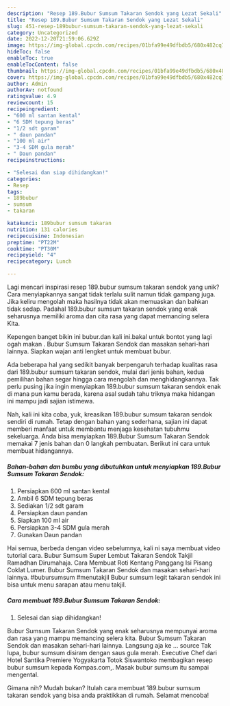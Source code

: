 ```yaml
---
description: "Resep 189.Bubur Sumsum Takaran Sendok yang Lezat Sekali"
title: "Resep 189.Bubur Sumsum Takaran Sendok yang Lezat Sekali"
slug: 451-resep-189bubur-sumsum-takaran-sendok-yang-lezat-sekali
category: Uncategorized
date: 2022-12-20T21:59:06.629Z
image: https://img-global.cpcdn.com/recipes/01bfa99e49dfbdb5/680x482cq70/189bubur-sumsum-takaran-sendok-foto-resep-utama.jpg
hideToc: false
enableToc: true
enableTocContent: false
thumbnail: https://img-global.cpcdn.com/recipes/01bfa99e49dfbdb5/680x482cq70/189bubur-sumsum-takaran-sendok-foto-resep-utama.jpg
cover: https://img-global.cpcdn.com/recipes/01bfa99e49dfbdb5/680x482cq70/189bubur-sumsum-takaran-sendok-foto-resep-utama.jpg
author: Admin
authorAv: notfound
ratingvalue: 4.9
reviewcount: 15
recipeingredient:
- "600 ml santan kental"
- "6 SDM tepung beras"
- "1/2 sdt garam"
- " daun pandan"
- "100 ml air"
- "3-4 SDM gula merah"
- " Daun pandan"
recipeinstructions:

- "Selesai dan siap dihidangkan!"
categories:
- Resep
tags:
- 189bubur
- sumsum
- takaran

katakunci: 189bubur sumsum takaran 
nutrition: 131 calories
recipecuisine: Indonesian
preptime: "PT22M"
cooktime: "PT30M"
recipeyield: "4"
recipecategory: Lunch

---
```





Lagi mencari inspirasi resep 189.bubur sumsum takaran sendok yang unik? Cara menyiapkannya sangat tidak terlalu sulit namun tidak gampang juga. Jika keliru mengolah maka hasilnya tidak akan memuaskan dan bahkan tidak sedap. Padahal 189.bubur sumsum takaran sendok yang enak seharusnya memiliki aroma dan cita rasa yang dapat memancing selera Kita.





Kepengen banget bikin ini bubur.dan kali ini.bakal untuk bontot yang lagi ogah makan . Bubur Sumsum Takaran Sendok dan masakan sehari-hari lainnya. Siapkan wajan anti lengket untuk membuat bubur.

Ada beberapa hal yang sedikit banyak berpengaruh terhadap kualitas rasa dari 189.bubur sumsum takaran sendok, mulai dari jenis bahan, kedua pemilihan bahan segar hingga cara mengolah dan menghidangkannya. Tak perlu pusing jika ingin menyiapkan 189.bubur sumsum takaran sendok enak di mana pun kamu berada, karena asal sudah tahu triknya maka hidangan ini mampu jadi sajian istimewa.






Nah, kali ini kita coba, yuk, kreasikan 189.bubur sumsum takaran sendok sendiri di rumah. Tetap dengan bahan yang sederhana, sajian ini dapat memberi manfaat untuk membantu menjaga kesehatan tubuhmu sekeluarga. Anda bisa menyiapkan 189.Bubur Sumsum Takaran Sendok memakai 7 jenis bahan dan 0 langkah pembuatan. Berikut ini cara untuk membuat hidangannya.

<!--inarticleads1-->

##### Bahan-bahan dan bumbu yang dibutuhkan untuk menyiapkan 189.Bubur Sumsum Takaran Sendok:

1. Persiapkan 600 ml santan kental
1. Ambil 6 SDM tepung beras
1. Sediakan 1/2 sdt garam
1. Persiapkan  daun pandan
1. Siapkan 100 ml air
1. Persiapkan 3-4 SDM gula merah
1. Gunakan  Daun pandan


Hai semua, berbeda dengan video sebelumnya, kali ni saya membuat video tutorial cara. Bubur Sumsum Super Lembut Takaran Sendok Takjil Ramadhan Dirumahaja. Cara Membuat Roti Kentang Panggang Isi Pisang Coklat Lumer. Bubur Sumsum Takaran Sendok dan masakan sehari-hari lainnya. #bubursumsum #menutakjil Bubur sumsum legit takaran sendok ini bisa untuk menu sarapan atau menu takjil. 

<!--inarticleads2-->

##### Cara membuat 189.Bubur Sumsum Takaran Sendok:


1. Selesai dan siap dihidangkan!

Bubur Sumsum Takaran Sendok yang enak seharusnya mempunyai aroma dan rasa yang mampu memancing selera kita. Bubur Sumsum Takaran Sendok dan masakan sehari-hari lainnya. Langsung aja ke … source Tak lupa, bubur sumsum disiram dengan saus gula merah. Executive Chef dari Hotel Santika Premiere Yogyakarta Totok Siswantoko membagikan resep bubur sumsum kepada Kompas.com,. Masak bubur sumsum itu sampai mengental. 

Gimana nih? Mudah bukan? Itulah cara membuat 189.bubur sumsum takaran sendok yang bisa anda praktikkan di rumah. Selamat mencoba!
